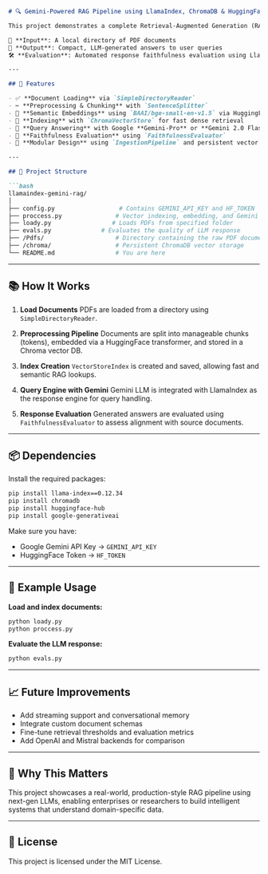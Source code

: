 

````markdown
# 🔍 Gemini-Powered RAG Pipeline using LlamaIndex, ChromaDB & HuggingFace

This project demonstrates a complete Retrieval-Augmented Generation (RAG) pipeline powered by **Google Gemini**, using **LlamaIndex** as the orchestration layer, **ChromaDB** for vector storage, and **HuggingFace embeddings** for dense semantic retrieval.

📂 **Input**: A local directory of PDF documents  
🧠 **Output**: Compact, LLM-generated answers to user queries  
🛠️ **Evaluation**: Automated response faithfulness evaluation using LlamaIndex's built-in tools

---

## 🚀 Features

- ✅ **Document Loading** via `SimpleDirectoryReader`
- ✂️ **Preprocessing & Chunking** with `SentenceSplitter`
- 🧬 **Semantic Embeddings** using `BAAI/bge-small-en-v1.5` via HuggingFace
- 🧠 **Indexing** with `ChromaVectorStore` for fast dense retrieval
- 🤖 **Query Answering** with Google **Gemini-Pro** or **Gemini 2.0 Flash**
- 🧪 **Faithfulness Evaluation** using `FaithfulnessEvaluator`
- 🔄 **Modular Design** using `IngestionPipeline` and persistent vector store

---

## 📁 Project Structure

```bash
llamaindex-gemini-rag/
│
├── config.py                  # Contains GEMINI_API_KEY and HF_TOKEN
├── proccess.py               # Vector indexing, embedding, and Gemini setup
├── loady.py                 # Loads PDFs from specified folder
├── evals.py              # Evaluates the quality of LLM response
├── /Pdfs/                    # Directory containing the raw PDF documents
├── /chroma/                  # Persistent ChromaDB vector storage
└── README.md                 # You are here
````

---

## 📚 How It Works

1. **Load Documents**
   PDFs are loaded from a directory using `SimpleDirectoryReader`.

2. **Preprocessing Pipeline**
   Documents are split into manageable chunks (tokens), embedded via a HuggingFace transformer, and stored in a Chroma vector DB.

3. **Index Creation**
   `VectorStoreIndex` is created and saved, allowing fast and semantic RAG lookups.

4. **Query Engine with Gemini**
   Gemini LLM is integrated with LlamaIndex as the response engine for query handling.

5. **Response Evaluation**
   Generated answers are evaluated using `FaithfulnessEvaluator` to assess alignment with source documents.

---

## 📦 Dependencies

Install the required packages:

```bash
pip install llama-index==0.12.34
pip install chromadb
pip install huggingface-hub
pip install google-generativeai
```

Make sure you have:

* Google Gemini API Key → `GEMINI_API_KEY`
* HuggingFace Token → `HF_TOKEN`

---

## 🧪 Example Usage

**Load and index documents:**

```bash
python loady.py
python proccess.py
```

**Evaluate the LLM response:**

```bash
python evals.py
```

---

## 📈 Future Improvements

* Add streaming support and conversational memory
* Integrate custom document schemas
* Fine-tune retrieval thresholds and evaluation metrics
* Add OpenAI and Mistral backends for comparison

---

## 🧠 Why This Matters

This project showcases a real-world, production-style RAG pipeline using next-gen LLMs, enabling enterprises or researchers to build intelligent systems that understand domain-specific data.

---

## 🔐 License

This project is licensed under the MIT License.

```


